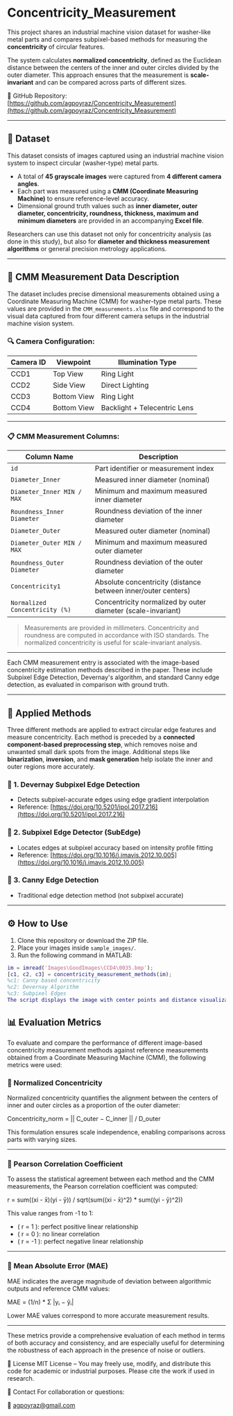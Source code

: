 # Concentricity_Measurement

This project shares an industrial machine vision dataset for washer-like metal parts and compares subpixel-based methods for measuring the **concentricity** of circular features.

The system calculates **normalized concentricity**, defined as the Euclidean distance between the centers of the inner and outer circles divided by the outer diameter. This approach ensures that the measurement is **scale-invariant** and can be compared across parts of different sizes.

🔗 GitHub Repository: [https://github.com/agpoyraz/Concentricity_Measurement](https://github.com/agpoyraz/Concentricity_Measurement)

---

## 📁 Dataset

This dataset consists of images captured using an industrial machine vision system to inspect circular (washer-type) metal parts.

- A total of **45 grayscale images** were captured from **4 different camera angles**.
- Each part was measured using a **CMM (Coordinate Measuring Machine)** to ensure reference-level accuracy.
- Dimensional ground truth values such as **inner diameter, outer diameter, concentricity, roundness, thickness, maximum and minimum diameters** are provided in an accompanying **Excel file**.

Researchers can use this dataset not only for concentricity analysis (as done in this study), but also for **diameter and thickness measurement algorithms** or general precision metrology applications.

---
## 📁 CMM Measurement Data Description

The dataset includes precise dimensional measurements obtained using a Coordinate Measuring Machine (CMM) for washer-type metal parts. These values are provided in the `CMM_measurements.xlsx` file and correspond to the visual data captured from four different camera setups in the industrial machine vision system.

### 🔍 Camera Configuration:

| Camera ID | Viewpoint       | Illumination Type        | 
|-----------|------------------|---------------------------|
| CCD1      | Top View         | Ring Light                |
| CCD2      | Side View        | Direct Lighting           |
| CCD3      | Bottom View      | Ring Light                |
| CCD4      | Bottom View      | Backlight + Telecentric Lens |

---

### 📋 CMM Measurement Columns:

| Column Name                       | Description                                                  |
|----------------------------------|--------------------------------------------------------------|
| `id`                             | Part identifier or measurement index                        |
| `Diameter_Inner`                 | Measured inner diameter (nominal)                           |
| `Diameter_Inner MIN / MAX`       | Minimum and maximum measured inner diameter                 |
| `Roundness_Inner Diameter`       | Roundness deviation of the inner diameter                   |
| `Diameter_Outer`                 | Measured outer diameter (nominal)                           |
| `Diameter_Outer MIN / MAX`       | Minimum and maximum measured outer diameter                 |
| `Roundness_Outer Diameter`       | Roundness deviation of the outer diameter                   |
| `Concentricity1`                 | Absolute concentricity (distance between inner/outer centers) |
| `Normalized Concentricity (%)`   | Concentricity normalized by outer diameter (scale-invariant)  |


> Measurements are provided in millimeters. Concentricity and roundness are computed in accordance with ISO standards. The normalized concentricity is useful for scale-invariant analysis.

---

Each CMM measurement entry is associated with the image-based concentricity estimation methods described in the paper. These include Subpixel Edge Detection, Devernay's algorithm, and standard Canny edge detection, as evaluated in comparison with ground truth.

---
## 🧠 Applied Methods

Three different methods are applied to extract circular edge features and measure concentricity. Each method is preceded by a **connected component-based preprocessing step**, which removes noise and unwanted small dark spots from the image. Additional steps like **binarization**, **inversion**, and **mask generation** help isolate the inner and outer regions more accurately.

### 🔸 1. Devernay Subpixel Edge Detection  
- Detects subpixel-accurate edges using edge gradient interpolation  
- Reference: [https://doi.org/10.5201/ipol.2017.216](https://doi.org/10.5201/ipol.2017.216)

### 🔸 2. Subpixel Edge Detector (SubEdge)  
- Locates edges at subpixel accuracy based on intensity profile fitting  
- Reference: [https://doi.org/10.1016/j.imavis.2012.10.005](https://doi.org/10.1016/j.imavis.2012.10.005)

### 🔸 3. Canny Edge Detection  
- Traditional edge detection method (not subpixel accurate)

---


## ⚙️ How to Use

1. Clone this repository or download the ZIP file.
2. Place your images inside `sample_images/`.
3. Run the following command in MATLAB:

```matlab
im = imread('Images\GoodImages\CCD4\0035.bmp');
[c1, c2, c3] = concentricity_measurement_methods(im);
%c1: Canny based concentricity
%c2: Devernay Algorithm
%c3: Subpixel Edges
The script displays the image with center points and distance visualizations.
```

## 📊 Evaluation Metrics

To evaluate and compare the performance of different image-based concentricity measurement methods against reference measurements obtained from a Coordinate Measuring Machine (CMM), the following metrics were used:

### 🔹 Normalized Concentricity

Normalized concentricity quantifies the alignment between the centers of inner and outer circles as a proportion of the outer diameter:

Concentricity_norm = || C_outer − C_inner || / D_outer

This formulation ensures scale independence, enabling comparisons across parts with varying sizes.

---

### 🔹 Pearson Correlation Coefficient

To assess the statistical agreement between each method and the CMM measurements, the Pearson correlation coefficient was computed:

r = sum((xi - x̄)(yi - ȳ)) / sqrt(sum((xi - x̄)^2) * sum((yi - ȳ)^2))

This value ranges from -1 to 1:
- \( r = 1 \): perfect positive linear relationship
- \( r = 0 \): no linear correlation
- \( r = -1 \): perfect negative linear relationship

---

### 🔹 Mean Absolute Error (MAE)

MAE indicates the average magnitude of deviation between algorithmic outputs and reference CMM values:

MAE = (1/n) * Σ |yᵢ − ŷᵢ|

Lower MAE values correspond to more accurate measurement results.

---

These metrics provide a comprehensive evaluation of each method in terms of both accuracy and consistency, and are especially useful for determining the robustness of each approach in the presence of noise or outliers.

📖 License
MIT License – You may freely use, modify, and distribute this code for academic or industrial purposes. Please cite the work if used in research.

🤝 Contact
For collaboration or questions:

📧 agpoyraz@gmail.com
